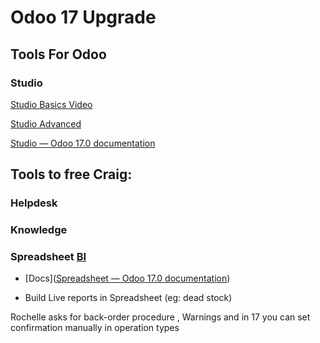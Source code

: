 # Odoo 17 Upgrade

## Tools For Odoo

### Studio

[Studio Basics Video](https://www.odoo.com/documentation/17.0/applications/studio.html)

[Studio Advanced](https://www.odoo.com/slides/onboarding-studio-68)

[Studio &#8212; Odoo 17.0 documentation](https://www.odoo.com/documentation/17.0/applications/studio.html)

## Tools to free Craig:

### Helpdesk

### Knowledge

### Spreadsheet [BI](https://www.odoo.com/slides/slide/commission-plan-template-7042?fullscreen=1)

* [Docs]([Spreadsheet &#8212; Odoo 17.0 documentation](https://www.odoo.com/documentation/17.0/applications/productivity/spreadsheet.html))

* Build Live reports in Spreadsheet (eg: dead stock)





Rochelle asks for back-order procedure , Warnings and in 17 you can set confirmation manually in operation types


